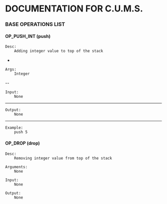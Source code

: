 # DOCUMENTATION FOR C.U.M.S.


### BASE OPERATIONS LIST

#### OP_PUSH_INT (push)
	
	Desc: 
		Adding integer value to top of the stack
			
-

	Args:
		Integer
		
--		
		
	Input: 
		None
		
---		
		
	Output: 
		None
		
---

	Example:
		push 5


#### OP_DROP (drop) 
	
	Desc:
		Removing integer value from top of the stack
		
	Arguments:
		None
		
	Input:
		None
		
	Output:
		None

	  
